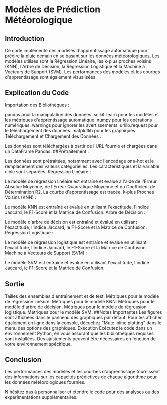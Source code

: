 # Modèles de Prédiction Météorologique

## Introduction
Ce code implémente des modèles d'apprentissage automatique pour prédire la pluie demain en se basant sur les données météorologiques. Les modèles utilisés sont la Régression Linéaire, les k-plus proches voisins (KNN), l'Arbre de Décision, la Régression Logistique et la Machine à Vecteurs de Support (SVM). Les performances des modèles et les courbes d'apprentissage sont également visualisées.

## Explication du Code
Importation des Bibliothèques :

pandas pour la manipulation des données.
scikit-learn pour les modèles et les métriques d'apprentissage automatique.
numpy pour les opérations numériques.
warnings pour ignorer les avertissements.
urllib.request pour le téléchargement des données.
matplotlib pour les graphiques.
Téléchargement et Chargement des Données :

Les données sont téléchargées à partir de l'URL fournie et chargées dans un DataFrame Pandas.
##Prétraitement :

Les données sont prétraitées, notamment avec l'encodage one-hot et le remplacement des valeurs catégorielles.
Les caractéristiques et la variable cible sont séparées.
Régression Linéaire :

Le modèle de régression linéaire est entraîné et évalué à l'aide de l'Erreur Absolue Moyenne, de l'Erreur Quadratique Moyenne et du Coefficient de Détermination R2.
La courbe d'apprentissage est tracée.
k-plus Proches Voisins (KNN) :

Le modèle KNN est entraîné et évalué en utilisant l'exactitude, l'indice Jaccard, le F1-Score et la Matrice de Confusion.
Arbre de Décision :

Le modèle d'arbre de décision est entraîné et évalué en utilisant l'exactitude, l'indice Jaccard, le F1-Score et la Matrice de Confusion.
Régression Logistique :

Le modèle de régression logistique est entraîné et évalué en utilisant l'exactitude, l'indice Jaccard, le F1-Score et la Matrice de Confusion.
Machine à Vecteurs de Support (SVM) :

Le modèle SVM est entraîné et évalué en utilisant l'exactitude, l'indice Jaccard, le F1-Score et la Matrice de Confusion.
## Sortie
Tailles des ensembles d'entraînement et de test.
Métriques pour le modèle de régression linéaire.
Métriques pour le modèle KNN.
Métriques pour le modèle d'arbre de décision.
Métriques pour le modèle de régression logistique.
Métriques pour le modèle SVM.
##Notes Importantes
Les figures sont affichées dans le panneau des graphiques par défaut. Pour les afficher également en ligne dans la console, décochez "Mute inline plotting" dans le menu des options des graphiques.
Exécution
Exécutez le code dans un environnement Python, en vous assurant que les bibliothèques requises sont installées. Des ajustements peuvent être nécessaires en fonction de votre environnement spécifique.

## Conclusion
Les performances des modèles et les courbes d'apprentissage fournissent des informations sur les capacités prédictives de chaque algorithme pour les données météorologiques fournies.

N'hésitez pas à personnaliser et étendre le code pour des analyses ou des expérimentations supplémentaires.
